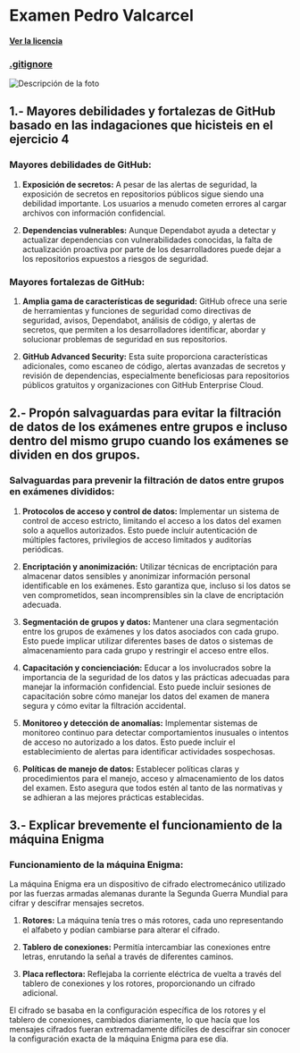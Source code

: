 # Examen Pedro Valcarcel
#### [Ver la licencia](https://github.com/SR2A/Pedro-Valcarcel/blob/main/Examen1/license.md)
### [.gitignore]()
![Descripción de la foto](https://comunicacion.intecca.uned.es/wp-content/uploads/2017/04/slide-caption-1b5.png)
## 1.- Mayores debilidades y fortalezas de GitHub basado en las indagaciones que hicisteis en el ejercicio 4
### Mayores debilidades de GitHub:
1. **Exposición de secretos:** A pesar de las alertas de seguridad, la exposición de secretos en repositorios públicos sigue siendo una debilidad importante. Los usuarios a menudo cometen errores al cargar archivos con información confidencial.
   
2. **Dependencias vulnerables:** Aunque Dependabot ayuda a detectar y actualizar dependencias con vulnerabilidades conocidas, la falta de actualización proactiva por parte de los desarrolladores puede dejar a los repositorios expuestos a riesgos de seguridad.

### Mayores fortalezas de GitHub:
1. **Amplia gama de características de seguridad:** GitHub ofrece una serie de herramientas y funciones de seguridad como directivas de seguridad, avisos, Dependabot, análisis de código, y alertas de secretos, que permiten a los desarrolladores identificar, abordar y solucionar problemas de seguridad en sus repositorios.

2. **GitHub Advanced Security:** Esta suite proporciona características adicionales, como escaneo de código, alertas avanzadas de secretos y revisión de dependencias, especialmente beneficiosas para repositorios públicos gratuitos y organizaciones con GitHub Enterprise Cloud.


## 2.- Propón salvaguardas para evitar la filtración de datos de los exámenes entre grupos e incluso dentro del mismo grupo cuando los exámenes se dividen en dos grupos. 

### Salvaguardas para prevenir la filtración de datos entre grupos en exámenes divididos:

1. **Protocolos de acceso y control de datos:** Implementar un sistema de control de acceso estricto, limitando el acceso a los datos del examen solo a aquellos autorizados. Esto puede incluir autenticación de múltiples factores, privilegios de acceso limitados y auditorías periódicas.

2. **Encriptación y anonimización:** Utilizar técnicas de encriptación para almacenar datos sensibles y anonimizar información personal identificable en los exámenes. Esto garantiza que, incluso si los datos se ven comprometidos, sean incomprensibles sin la clave de encriptación adecuada.

3. **Segmentación de grupos y datos:** Mantener una clara segmentación entre los grupos de exámenes y los datos asociados con cada grupo. Esto puede implicar utilizar diferentes bases de datos o sistemas de almacenamiento para cada grupo y restringir el acceso entre ellos.

4. **Capacitación y concienciación:** Educar a los involucrados sobre la importancia de la seguridad de los datos y las prácticas adecuadas para manejar la información confidencial. Esto puede incluir sesiones de capacitación sobre cómo manejar los datos del examen de manera segura y cómo evitar la filtración accidental.

5. **Monitoreo y detección de anomalías:** Implementar sistemas de monitoreo continuo para detectar comportamientos inusuales o intentos de acceso no autorizado a los datos. Esto puede incluir el establecimiento de alertas para identificar actividades sospechosas.

6. **Políticas de manejo de datos:** Establecer políticas claras y procedimientos para el manejo, acceso y almacenamiento de los datos del examen. Esto asegura que todos estén al tanto de las normativas y se adhieran a las mejores prácticas establecidas.


## 3.- Explicar brevemente el funcionamiento de la máquina Enigma

### Funcionamiento de la máquina Enigma:

La máquina Enigma era un dispositivo de cifrado electromecánico utilizado por las fuerzas armadas alemanas durante la Segunda Guerra Mundial para cifrar y descifrar mensajes secretos.

1. **Rotores:** La máquina tenía tres o más rotores, cada uno representando el alfabeto y podían cambiarse para alterar el cifrado.

2. **Tablero de conexiones:** Permitía intercambiar las conexiones entre letras, enrutando la señal a través de diferentes caminos.

3. **Placa reflectora:** Reflejaba la corriente eléctrica de vuelta a través del tablero de conexiones y los rotores, proporcionando un cifrado adicional.

El cifrado se basaba en la configuración específica de los rotores y el tablero de conexiones, cambiados diariamente, lo que hacía que los mensajes cifrados fueran extremadamente difíciles de descifrar sin conocer la configuración exacta de la máquina Enigma para ese día.
